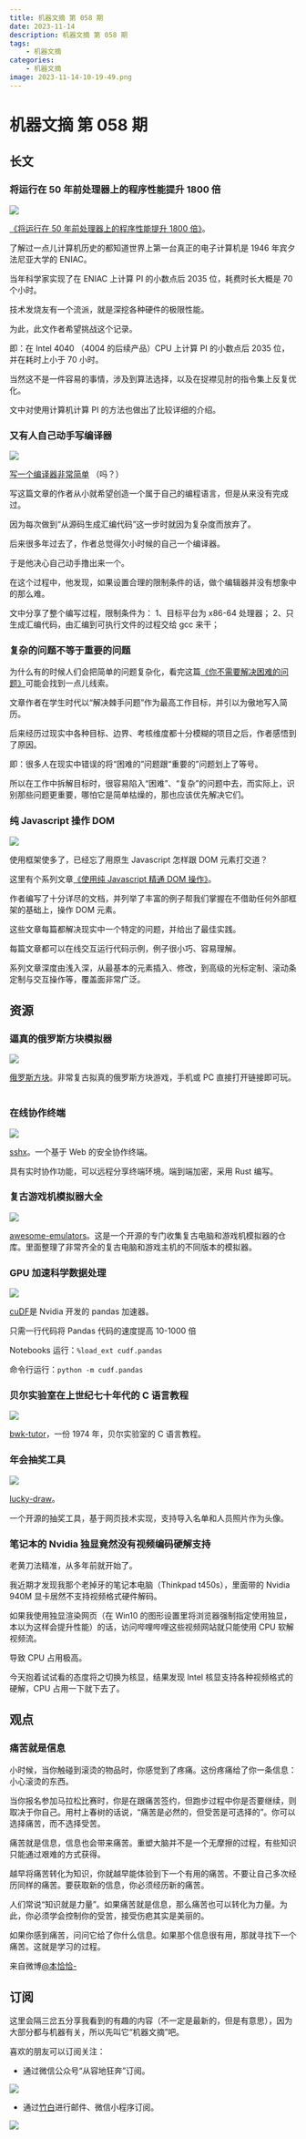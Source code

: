 ```yaml
---
title: 机器文摘 第 058 期
date: 2023-11-14
description: 机器文摘 第 058 期
tags: 
    - 机器文摘
categories:
    - 机器文摘
image: 2023-11-14-10-19-49.png
---
```

# 机器文摘 第 058 期

## 长文 
### 将运行在 50 年前处理器上的程序性能提升 1800 倍
![](2023-11-14-10-16-04.png)

[《将运行在 50 年前处理器上的程序性能提升 1800 倍》](https://mark.engineer/2023/11/speed-up-a-program-for-50-years-old-processor-by-180000/)。

了解过一点儿计算机历史的都知道世界上第一台真正的电子计算机是 1946 年宾夕法尼亚大学的 ENIAC。

当年科学家实现了在 ENIAC 上计算 PI 的小数点后 2035 位，耗费时长大概是 70 个小时。

技术发烧友有一个流派，就是深挖各种硬件的极限性能。

为此，此文作者希望挑战这个记录。

即：在 Intel 4040 （4004 的后续产品）CPU 上计算 PI 的小数点后 2035 位，并在耗时上小于 70 小时。

当然这不是一件容易的事情，涉及到算法选择，以及在捉襟见肘的指令集上反复优化。

文中对使用计算机计算 PI 的方法也做出了比较详细的介绍。

### 又有人自己动手写编译器
![](2023-11-14-10-18-12.png)

[写一个编译器非常简单](http://sebmestre.blogspot.com/2023/11/en-writing-compiler-is-surprisingly.html) （吗？）

写这篇文章的作者从小就希望创造一个属于自己的编程语言，但是从来没有完成过。

因为每次做到“从源码生成汇编代码”这一步时就因为复杂度而放弃了。

后来很多年过去了，作者总觉得欠小时候的自己一个编译器。

于是他决心自己动手撸出来一个。

在这个过程中，他发现，如果设置合理的限制条件的话，做个编辑器并没有想象中的那么难。

文中分享了整个编写过程，限制条件为：
1、目标平台为 x86-64 处理器；
2、只生成汇编代码，由汇编到可执行文件的过程交给 gcc 来干；

### 复杂的问题不等于重要的问题
为什么有的时候人们会把简单的问题复杂化，看完这篇[《你不需要解决困难的问题》](https://www.benkuhn.net/hard/)可能会找到一点儿线索。

文章作者在学生时代以“解决棘手问题”作为最高工作目标，并引以为傲地写入简历。

后来经历过现实中各种目标、边界、考核维度都十分模糊的项目之后，作者感悟到了原因。

即：很多人在现实中错误的将“困难的”问题跟“重要的”问题划上了等号。

所以在工作中拆解目标时，很容易陷入“困难”、“复杂”的问题中去，而实际上，识别那些问题更重要，哪怕它是简单枯燥的，那也应该优先解决它们。

### 纯 Javascript 操作 DOM 
![](2023-11-14-10-19-35.png)

使用框架使多了，已经忘了用原生 Javascript 怎样跟 DOM 元素打交道？

这里有个系列文章[《使用纯 Javascript 精通 DOM 操作》](https://phuoc.ng/collection/html-dom/)。

作者编写了十分详尽的文档，并列举了丰富的例子帮我们掌握在不借助任何外部框架的基础上，操作 DOM 元素。

这些文章每篇都解决现实中一个特定的问题，并给出了最佳实践。

每篇文章都可以在线交互运行代码示例，例子很小巧、容易理解。

系列文章深度由浅入深，从最基本的元素插入、修改，到高级的光标定制、滚动条定制与交互操作等，覆盖面非常广泛。

## 资源
### 逼真的俄罗斯方块模拟器
![](2023-11-14-10-19-49.png)

[俄罗斯方块](https://chvin.github.io/react-tetris/?lan=zh-cn)。非常复古拟真的俄罗斯方块游戏，手机或 PC 直接打开链接即可玩。 ​​​

### 在线协作终端
![](2023-11-14-10-20-09.png)

[sshx](https://github.com/ekzhang/sshx)。一个基于 Web 的安全协作终端。

具有实时协作功能，可以远程分享终端环境。端到端加密，采用 Rust 编写。 ​​​

### 复古游戏机模拟器大全
![](2023-11-14-10-20-25.png)

[awesome-emulators](https://github.com/DerekTurtleRoe/awesome-emulators)。这是一个开源的专门收集复古电脑和游戏机模拟器的仓库。 ​​里面整理了非常齐全的复古电脑和游戏主机的不同版本的模拟器。​

### GPU 加速科学数据处理
![](2023-11-14-10-20-38.png)

[cuDF](https://colab.research.google.com/drive/12tCzP94zFG2BRduACucn5Q_OcX1TUKY3)是 Nvidia 开发的 pandas 加速器。

只需一行代码将 Pandas 代码的速度提高 10-1000 倍

Notebooks 运行：`%load_ext cudf.pandas`

命令行运行：`python -m cudf.pandas`

### 贝尔实验室在上世纪七十年代的 C 语言教程
![](2023-11-14-10-20-57.png)

[bwk-tutor](https://www.lysator.liu.se/c/bwk-tutor.html)，一份 1974 年，贝尔实验室的 C 语言教程。

### 年会抽奖工具
![](2023-11-14-10-21-17.png)

[lucky-draw](https://vitozyf.github.io/lucky-draw/index.html)。

一个开源的抽奖工具，基于网页技术实现，支持导入名单和人员照片作为头像。 ​​​

### 笔记本的 Nvidia 独显竟然没有视频编码硬解支持
老黄刀法精准，从多年前就开始了。

我近期才发现我那个老掉牙的笔记本电脑（Thinkpad t450s），里面带的 Nvidia 940M 显卡居然不支持视频格式硬件解码。

如果我使用独显渲染网页（在 Win10 的图形设置里将浏览器强制指定使用独显，本以为这样会提升性能）的话，访问哔哩哔哩这些视频网站就只能使用 CPU 软解视频流。

导致 CPU 占用极高。

今天抱着试试看的态度将之切换为核显，结果发现 Intel 核显支持各种视频格式的硬解，CPU 占用一下就下去了。 ​​​

## 观点
### 痛苦就是信息
小时候，当你触碰到滚烫的物品时，你感觉到了疼痛。这份疼痛给了你一条信息：小心滚烫的东西。

当你报名参加马拉松比赛时，你是在跟痛苦签约，但跑步过程中你是否要继续，则取决于你自己。用村上春树的话说，“痛苦是必然的，但受苦是可选择的”。你可以选择痛苦，而不选择受苦。

痛苦就是信息，信息也会带来痛苦。重塑大脑并不是一个无摩擦的过程，有些知识只能通过艰难的方式获得。

越早将痛苦转化为知识，你就越早能体验到下一个有用的痛苦。不要让自己多次经历同样的痛苦。要获取新的信息，你必须经历新的痛苦。

人们常说“知识就是力量”。如果痛苦就是信息，那么痛苦也可以转化为力量。为此，你必须学会控制你的受苦，接受伤疤其实是美丽的。

如果你感到痛苦，问问它给了你什么信息。如果那个信息很有用，那就寻找下一个痛苦。这就是学习的过程。

来自微博[@本恰恰-](https://weibo.com/2166767661/NrRSBpk8l)

## 订阅
这里会隔三岔五分享我看到的有趣的内容（不一定是最新的，但是有意思），因为大部分都与机器有关，所以先叫它“机器文摘”吧。

喜欢的朋友可以订阅关注：

- 通过微信公众号“从容地狂奔”订阅。

![](../weixin.jpg)

- 通过[竹白](https://zhubai.love/)进行邮件、微信小程序订阅。

![](../zhubai.jpg)
